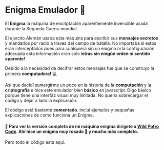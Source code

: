 # Enigma Emulador 💜
El **Enigma** la máquina de encriptación aparentemente invencible usada durante la Segunda Guerra mundial.

El ejercito Alemán usaba esta máquina para escribir sus **mensajes secretos** y mandarlos por radio a travez del campo de batalla. No importaba si estos eran interceptados pues para cualquiera sin un enigma ni la configuración adecuada esta información eran solo l**etras sin ningún orden ni sentido aparente!**

Debido a la necesidad de decifrar estos mensajes fue que se construyo la primera **computadora!** 💻

Asi que decidí sumergirme un poco en la historia de la **computación** y la **criptografía** e hice este emulador bien **básico** en javascript.
Digo básico porque tiene una interfáz visual muy limitada. No quería sobrecargar el código y dejar a lado la explicación. 

El código está bastante **comentado**. Incluí ejemplos y pequeñas explicaciones de como funciona un Enigma.

#### 💜 Para ver la **versión completa de mi máquina enigma** dirígete a [Wild Potro Code](https://wildpotrocode.com/Blog/enigma/enigma.html). Ahí hice un enigma muy **rosado** 🌷 y mucho más **completo**.

Pero todo el código esta aquí.
